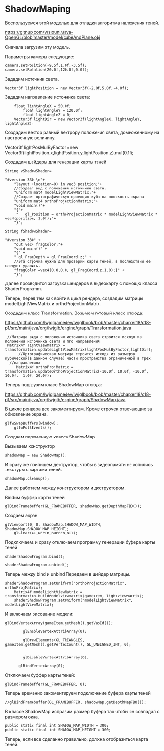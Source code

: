 # ShadowMaping

Воспользуемся этой моделью для отладки алгоритма наложения теней.

https://github.com/Vislouhi/Java-OpenGL/blob/master/model/cubeAndPlane.obj

Сначала загрузим эту модель.

Параметры камеры следующие:

 	camera.setPosition(-9.5f,1.0f,-3.5f);
  	camera.setRotation(20.0f,120.0f,0.0f);
 
 Зададим источник света.
 
 	Vector3f lightPosition = new Vector3f(-2.0f,5.0f,-4.0f);
 
 Зададим направление источника света:
 
	    float lightAngleX = 50.0f;
            float lightAngleY = 120.0f;
            float lightAngleZ = 0;
	    Vector3f lightDir = new Vector3f(lightAngleX, lightAngleY, lightAngleZ);
 
 Создадим вектор равный вектрору положения света, домноженному на настроечную величину.
 
 Vector3f lightPosMulByFactor =new Vector3f(lightPosition.x,lightPosition.y,lightPosition.z).mul(0.1f);
 
 
 Создадим шейдеры для генерации карты теней
 
 	String vShadowShader=
 
  	"#version 330 \n"+
    	"layout (location=0) in vec3 position;"+
    	//Создает вид с положения источника света.
    	"uniform mat4 modelLightViewMatrix;"+
        //Создает ортографическую проекцию куба на плоскость экрана
    	"uniform mat4 orthoProjectionMatrix;"+
    	"void main()"+
    	"{"+
    	 "   gl_Position = orthoProjectionMatrix * modelLightViewMatrix * vec4(position, 1.0f);"+
    	"}";

	String fShadowShader=

	"#version 330" + 
        "out vec4 fragColor;"+
        "void main()" + 
        "{" + 
        " gl_FragDepth = gl_FragCoord.z;" + 
        //Эта строчка нужна для проверки карты теней, в последствии ее следует удалить.
        "fragColor =vec4(0.0,0.0, gl_FragCoord.z,1.0);}" +
        "}";
        
        
Далее прозводится загрузка шейдеров в видеокарту с помощю класса ShaderProgramm.

Теперь, перед тем как войти в цикл рендера, создадим матрицы modelLightViewMatrix и orthoProjectionMatrix.

Создадим класс Transformation. Возьмем готовый класс отсюда:

https://github.com/lwjglgamedev/lwjglbook/blob/master/chapter18/c18-p1/src/main/java/org/lwjglb/engine/graph/Transformation.java

	 //Матрица вида с положения источника света строится исходя из положения источника света и пго направления
	 Matrix4f lightViewMatrix = transformation.updateLightViewMatrix(lightPosMulByFactor,lightDir);
          //Ортографическая матрица строится исходя из размеров кубической(в данном случае) части пространства ограниченной в трех
	  //направлениях
         Matrix4f orthoProjMatrix = transformation.updateOrthoProjectionMatrix(-10.0f, 10.0f, -10.0f, 10.0f, -1.0f, 20.0f);
	 
Теперь подгрузим класс ShadowMap отсюда:

https://github.com/lwjglgamedev/lwjglbook/blob/master/chapter18/c18-p1/src/main/java/org/lwjglb/engine/graph/ShadowMap.java

В цикле рендера все закоментируем. Кроме строчек отвечающих за обновление экрана.
		
	glfwSwapBuffers(window); 
        glfwPollEvents();

Создаем переменную класса ShadowMap.

Вызываем конструктор

	shadowMap = new ShadowMap();

И сразу же припишем деструктор, чтобы в видеопамяти не копились текстуры с картами теней.

	shadowMap.cleanup();
	
Далее работаем между конструктором и деструктором.

Bindим буффер карты теней

	glBindFramebuffer(GL_FRAMEBUFFER, shadowMap.getDepthMapFBO());
	
Создаем экран	
	
	glViewport(0, 0, ShadowMap.SHADOW_MAP_WIDTH, ShadowMap.SHADOW_MAP_HEIGHT);
        glClear(GL_DEPTH_BUFFER_BIT);
	
Подключаем, и сразу отключаем программу генерации буфера карты теней

	shaderShadowProgram.bind();
	
	shaderShadowProgram.unbind();
	
Теперь между bind и unbind Передаем в шейдер матрицы.

 	shaderShadowProgram.setUniform("orthoProjectionMatrix", orthoProjMatrix);
        Matrix4f modelLightViewMatrix = transformation.buildModelViewMatrix(gameItem, lightViewMatrix);
        shaderShadowProgram.setUniform("modelLightViewMatrix", modelLightViewMatrix);
	
И включаем рисование модели:

	glBindVertexArray(gameItem.getMesh().getVaoId());
            
            glEnableVertexAttribArray(0);
            
            glDrawElements(GL_TRIANGLES, gameItem.getMesh().getVertexCount(), GL_UNSIGNED_INT, 0);

           
            glDisableVertexAttribArray(0);
           
          glBindVertexArray(0);
	
Отключаем буффер карты теней:

	glBindFramebuffer(GL_FRAMEBUFFER, 0);
	
Теперь временно закоментируем подключение буфера карты теней

	//glBindFramebuffer(GL_FRAMEBUFFER, shadowMap.getDepthMapFBO());
	
В классе ShadowMap исправим размер буфера так чтобы он совпадал с размером окна.

	public static final int SHADOW_MAP_WIDTH = 300;
	public static final int SHADOW_MAP_HEIGHT = 300;
	
Теперь, если все сделанно правильно, должна отобразиться карта теней.
	

